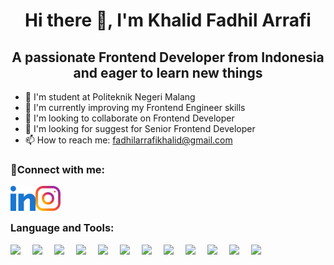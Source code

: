 <h1 align="center">
Hi there 👋, I'm Khalid Fadhil Arrafi
</h1>

<h2 align='center'>A passionate Frontend Developer from Indonesia and eager to learn new things</h2>

- 🏫 I'm student at Politeknik Negeri Malang
- 🌱 I'm currently improving my Frontend Engineer skills
- 👯 I'm looking to collaborate on Frontend Developer
- 🤔 I'm looking for suggest for Senior Frontend Developer
- 📫 How to reach me: fadhilarrafikhalid@gmail.com

<h3>🤝Connect with me: </h3>
<a href="https://www.linkedin.com/in/khalid-fadhil-arrafi/" target="_blank">
  <img align="left" src="image/linked-in-alt.svg" width="40px" alt="LinkedIn" />
</a>
<a href="https://www.instagram.com/khalid633_/" target="_blank">
  <img align="left" src="image/instagram.svg" width="40px" alt="Instagram" />
</a>
<br/>
<br/>

### Language and Tools:
<a href="https://www.w3schools.com/html/">
    <img align="left" src="https://skillicons.dev/icons?i=html" width="35px"/>
</a>
<a href="https://www.w3schools.com/css/">
    <img align="left" src="https://skillicons.dev/icons?i=css" width="35px" />
</a>
<a href="https://developer.mozilla.org/en-US/docs/Web/JavaScript">
    <img align="left" src="https://skillicons.dev/icons?i=js" width="35px"/>
</a>
<a href="https://tailwindcss.com/">
    <img align="left" src="https://skillicons.dev/icons?i=tailwind" width="35px"/>
</a>
<a href="https://getbootstrap.com/">
    <img align="left" src="https://skillicons.dev/icons?i=bootstrap"width="35px" />
</a>
<a href="https://react.dev/">
    <img align="left" src="https://skillicons.dev/icons?i=react"width="35px" />
</a>
<a href="https://nextjs.org/">
    <img align="left" src="https://skillicons.dev/icons?i=nextjs"width="35px" />
</a>
<a href="https://www.php.net/">
    <img align="left" src="https://skillicons.dev/icons?i=php" width="35px"/>
</a>
<a href="https://git-scm.com/">
    <img align="left" src="https://skillicons.dev/icons?i=git"width="35px" />
</a>
<a href="https://laravel.com/">
    <img align="left" src="https://skillicons.dev/icons?i=laravel"width="35px" />
</a>
<a href="https://express.com/">
    <img align="left" src="https://skillicons.dev/icons?i=express"width="35px" />
</a>
<a href="https://mysql.com/">
    <img align="left" src="https://skillicons.dev/icons?i=mysql"width="35px" />
</a>


<!-- **K2FA/K2FA** is a ✨ _special_ ✨ repository because its `README.md` (this file) appears on your GitHub profile.

Here are some ideas to get you started:

- 🔭 I’m currently working on ...
- 🌱 I’m currently learning ...
- 👯 I’m looking to collaborate on ...
- 🤔 I’m looking for help with ...
- 💬 Ask me about ...
- 📫 How to reach me: ...
- 😄 Pronouns: ...
- ⚡ Fun fact: ... -->
